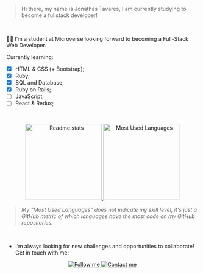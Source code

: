 > Hi there, my name is Jonathas Tavares, I am currently studying to become a fullstack developer!
<br>

👩‍💻 I’m a student at Microverse looking forward to becoming a Full-Stack Web Developer.
<br>

Currently learning:

 - [x] HTML & CSS (+ Bootstrap);
 - [x] Ruby;
 - [x] SQL and Database;
 - [x] Ruby on Rails;
 - [ ] JavaScript;
 - [ ] React & Redux;
<br>

<p align="center">
    <a href="https://github-readme-stats.vercel.app/api?username=jonathastavares&show_icons=true">
        <img height="200" alt="Readme stats" src="https://github-readme-stats.vercel.app/api?username=jonathastavares&show_icons=true" />
    </a>
    <a href="https://github-readme-stats.vercel.app/api/top-langs/?username=jonathastavares&hide=javascript,scss&layout=compact">
        <img height="200" alt="Most Used Languages" src="https://github-readme-stats.vercel.app/api/top-langs/?username=jonathastavares&hide=javascript,scss&layout=compact)" />
    </a>
</p>

> *My "Most Used Languages" does not indicate my skill level, it's just a GitHub metric of which languages have the most code on my GitHub repositories.*
<br>

- I’m always looking for new challenges and opportunities to collaborate! Get in touch with me:

<p align="center">
    <a href="https://www.linkedin.com/in/jonathas-tavares-24b8bba3/">
        <img alt="Follow me" src="https://img.shields.io/badge/-LINKEDIN-blue?style=for-the-badge&logo=linkedin">
    </a>
    <a href="mailto:jonathastavares@id.uff.br">
        <img alt="Contact me" src="https://img.shields.io/badge/-CONTACT%20ME-blue?style=for-the-badge&logo=Mail.Ru">
    </a>
</p>
